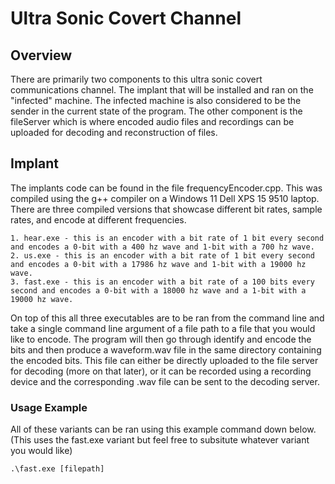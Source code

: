 ﻿# Ultra Sonic Covert Channel

## Overview
There are primarily two components to this ultra sonic covert communications channel.  The implant that will be installed and ran on the "infected" machine.  The infected machine is also considered to be the sender in the current state of the program.  The other component is the fileServer which is where encoded audio files and recordings can be uploaded for decoding and reconstruction of files.

## Implant
The implants code can be found in the file frequencyEncoder.cpp.  This was compiled using the g++ compiler on a Windows 11 Dell XPS 15 9510 laptop.  There are three compiled versions that showcase different bit rates, sample rates, and encode at different frequencies.  

```
1. hear.exe - this is an encoder with a bit rate of 1 bit every second and encodes a 0-bit with a 400 hz wave and 1-bit with a 700 hz wave.  
2. us.exe - this is an encoder with a bit rate of 1 bit every second and encodes a 0-bit with a 17986 hz wave and 1-bit with a 19000 hz wave.
3. fast.exe - this is an encoder with a bit rate of a 100 bits every second and encodes a 0-bit with a 18000 hz wave and a 1-bit with a 19000 hz wave.
```

On top of this all three executables are to be ran from the command line and take a single command line argument of a file path to a file that you would like to encode.  The program will then go through identify and encode the bits and then produce a waveform.wav file in the same directory containing the encoded bits.  This file can either be directly uploaded to the file server for decoding (more on that later), or it can be recorded using a recording device and the corresponding .wav file can be sent to the decoding server.

### Usage Example

All of these variants can be ran using this example command down below.  (This uses the fast.exe variant but feel free to subsitute whatever variant you would like)
```
.\fast.exe [filepath]
```

